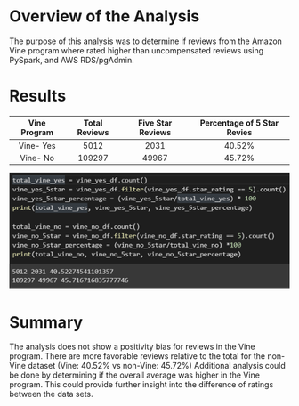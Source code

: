 # Overview of the Analysis
The purpose of this analysis was to determine if reviews from the Amazon Vine program where rated higher than uncompensated reviews using PySpark, and AWS RDS/pgAdmin.
# Results 
| Vine Program | Total Reviews | Five Star Reviews | Percentage of 5 Star Revies |
| :----: | :----: | :----: |:----: |
| Vine- Yes | 5012 | 2031| 40.52% |
| Vine- No | 109297 | 49967 | 45.72%| 



![Screenshot_Results](https://github.com/K10Huff/Amazon_Vine_Analysis/blob/7e59af21bec24b6969458c6ba619a971e6551956/Resources/Screenshot_Results.png)  

# Summary
The analysis does not show a positivity bias for reviews in the Vine program. There are more favorable reviews relative to the total for the non-Vine dataset (Vine: 40.52% vs non-Vine: 45.72%)
Additional analysis could be done by determining if the overall average was higher in the Vine program. This could provide further insight into the difference of ratings between the data sets.
